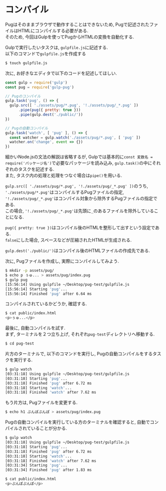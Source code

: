 # コンパイル
Pugはそのままブラウザで動作することはできないため, Pugで記述されたファイルはHTMLにコンパイルする必要がある.  
そのため, 今回はGulpを使ってPugからHTMLの変換を自動化する.

Gulpで実行したいタスクは, `gulpfile.js`に記述する.  
以下のコマンドで`gulpfile.js`を作成する

```bash
$ touch gulpfile.js
```

次に, お好きなエディタで以下のコードを記述してほしい.  

```js
const gulp = require('gulp')
const pug = require('gulp-pug')

// Pugのコンパイル
gulp.task('pug', () => {
  gulp.src([ './assets/pug/*.pug', '!./assets/pug/_*.pug' ])
      .pipe(pug({ pretty: true }))
      .pipe(gulp.dest('./public/'))
})

// Pugの自動コンパイル
gulp.task('watch', [ 'pug' ], () => {
  const watcher = gulp.watch('./assets/pug/*.pug', [ 'pug' ])
  watcher.on('change', event => {})
})
```

細かいNode.jsの文法の解説は省略するが, Gulpでは基本的に`const 変数名 = require('パッケージ名')`で必要なパッケージを読み込み, `gulp.task()`の中にそれぞれのタスクを記述する.  
また, タスク内の処理と処理をつなぐ場合は`pipe()`を用いる.

`gulp.src([ './assets/pug/*.pug', '!./assets/pug/_*.pug' ])`のうち, `'./assets/pug/*.pug'`はコンパイルするPugファイルの指定, `'!./assets/pug/_*.pug'`はコンパイル対象から除外するPugファイルの指定である.  
この場合, `'!./assets/pug/_*.pug'`は先頭に`_`のあるファイルを除外していることになる.

`pug({ pretty: true })`はコンパイル後のHTMLを整形して出すという設定である.  
`false`にした場合, スペースなどが圧縮されたHTMLが生成される.

`gulp.dest('./public/')`はコンパイル後のHTMLファイルの作成先である.

次に, Pugファイルを作成し, 実際にコンパイルしてみよう.

```bash
$ mkdir -p assets/pug/
$ echo p ぅゅ... > assets/pug/index.pug
$ gulp pug
[15:56:14] Using gulpfile ~/Desktop/pug-test/gulpfile.js
[15:56:14] Starting 'pug'...
[15:56:14] Finished 'pug' after 6.64 ms
```

コンパイルされているかどうか, 確認する.

```bash
$ cat public/index.html
<p>ぅゅ...</p>
```

最後に, 自動コンパイルを試す.  
まず, ターミナルを２つ立ち上げ, それぞれ`pug-test`ディレクトリへ移動する.  

```bash
$ cd pug-test
```

片方のターミナルで, 以下のコマンドを実行し, Pugの自動コンパイルをするタスクを実行する.

```bash
$ gulp watch
[03:31:18] Using gulpfile ~/Desktop/pug-test/gulpfile.js
[03:31:18] Starting 'pug'...
[03:31:18] Finished 'pug' after 6.72 ms
[03:31:18] Starting 'watch'...
[03:31:18] Finished 'watch' after 7.62 ms
```

もう片方は, Pugファイルを変更する.

```bash
$ echo h1 ぷんぽぷんぽ > assets/pug/index.pug
```

Pugの自動コンパイルを実行している方のターミナルを確認すると, 自動でコンパイルされていることが分かる.

```bash
$ gulp watch
[03:31:18] Using gulpfile ~/Desktop/pug-test/gulpfile.js
[03:31:18] Starting 'pug'...
[03:31:18] Finished 'pug' after 6.72 ms
[03:31:18] Starting 'watch'...
[03:31:18] Finished 'watch' after 7.62 ms
[03:31:34] Starting 'pug'...
[03:31:34] Finished 'pug' after 1.83 ms
```

```bash
$ cat public/index.html
<p>ぷんぽぷんぽ</p>
```
